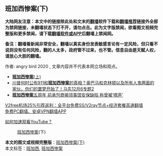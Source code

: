  <h2>班加西惨案(下)</h2> <p class="notice"><b>大陆网友注意：本文中的链接除此处和文末的<a href="https://github.com/bannedbook/fanqiang" >翻墙</a>软件下载和<a href="https://github.com/killgcd/justmysocks/blob/master/README.md">翻墙推荐</a>链接外全部为禁网链接，未翻墙状态下打不开，请勿点击。此为文字版禁闻，欲看图文视频完整版和更多禁闻，请下载<a href="https://github.com/bannedbook/fanqiang">翻墙软件或APP</a>后翻墙上禁闻网。</p><p>备注：翻墙看新闻非常安全，翻墙以真实身份发表敏感言论有一定风险，但只看不说则没有任何风险，翻的人太多，政府管不过来，也不管。信息自由是天赋人权，请放心大胆的翻墙。</b></p>  <div class="entry"> <p>作者: angry bird 2020 , 文章内容并不代表本网立场和观点。</p> <figure></figure> <ul class='op-related-articles' title='相关阅读'> <li><a href='https://www.bannedbook.org/bnews/bannedvideo/20201211/1445805.html' target='_blank'><b>班加西惨案</b>(上)</a></li> <li><a href='https://www.bannedbook.org/bnews/bannedvideo/20201207/1443244.html' target='_blank'>川普何时公布911和<b>班加西惨案</b>的真相？奥巴马和克林顿以及所有人鬼两面的家伙，你们的噩梦开始了！马先12月6专题2</a></li> <li><a href='https://www.bannedbook.org/bnews/worldnews/20170913/822712.html' target='_blank'><b>班加西惨案</b>五周年 前承包商揭领事馆安保缺陷 称曾被‘噤声’</a></li> </ul> <p class="texttj"> <a href="https://www.bannedbook.org/forum23/topic22702.html" target="_blank">V2free机场25%引荐返利：全平台免费SS/V2ray节点+经济套餐高速翻墙</a><br/> <a href="https://github.com/bannedbook/fanqiang/wiki/%E7%A6%81%E9%97%BB%E7%BD%91%E5%AE%89%E5%8D%93%E7%BF%BB%E5%A2%99%E6%96%B0%E9%97%BBAPP" target="_blank">免费PC翻墙、安卓VPN翻墙APP</a></p><p><a href="https://www.bannedbook.org/bnews/topimagenews/20180409/925596.html" target="_blank" rel="noopener">如何加速观看YouTube？ </a></p>  <figure class="op-interactive"><figcaption><a href="https://www.bannedbook.org/bnews/tag/%e7%8f%ad%e5%8a%a0%e8%a5%bf%e6%83%a8%e6%a1%88/" class="st_tag internal_tag" rel="tag" title="标签 班加西惨案 下的日志">班加西惨案</a>(下)</figcaption></figure> </p><a name='sharetosocial'></a>       <div><b>本文的图文或视频完整版</b>：<a href='https://www.bannedbook.org/bnews/cbnews/20201211/1445878.html'>班加西惨案(下)</a></div>  </div><!--END ENTRY--> <div class="postfooter"> <div>本文标签：<a href="https://www.bannedbook.org/bnews/tag/%E7%8F%AD%E5%8A%A0%E8%A5%BF/" rel="tag">班加西</a>, <a href="https://www.bannedbook.org/bnews/tag/%e7%8f%ad%e5%8a%a0%e8%a5%bf%e6%83%a8%e6%a1%88/" rel="tag">班加西惨案</a></div>  </div><!--END POSTFOOTER--> 